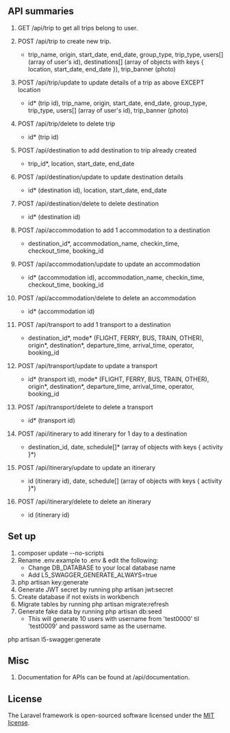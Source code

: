 ## API summaries
1. GET /api/trip to get all trips belong to user.
2. POST /api/trip to create new trip.
    * trip_name, origin, start_date, end_date, group_type, trip_type, users[] (array of user's id), destinations[] (array of objects with keys { location, start_date, end_date }), trip_banner (photo) 
3. POST /api/trip/update to update details of a trip as above EXCEPT location
    * id* (trip id), trip_name, origin, start_date, end_date, group_type, trip_type, users[] (array of user's id), trip_banner (photo) 
4. POST /api/trip/delete to delete trip
    * id* (trip id)

5. POST /api/destination to add destination to trip already created
    * trip_id*, location, start_date, end_date
6. POST /api/destination/update to update destination details
    * id* (destination id), location, start_date, end_date
7. POST /api/destination/delete to delete destination
    * id* (destination id)

8. POST /api/accommodation to add 1 accommodation to a destination 
    * destination_id*, accommodation_name, checkin_time, checkout_time, booking_id
9. POST /api/accommodation/update to update an accommodation
    * id* (accommodation id), accommodation_name, checkin_time, checkout_time, booking_id
10. POST /api/accommodation/delete to delete an accommodation  
    * id* (accommodation id)

11. POST /api/transport to add 1 transport to a destination
    * destination_id*, mode* (FLIGHT, FERRY, BUS, TRAIN, OTHER), origin*, destination*, departure_time, arrival_time, operator, booking_id
12. POST /api/transport/update to update a transport 
    * id* (transport id), mode* (FLIGHT, FERRY, BUS, TRAIN, OTHER), origin*, destination*, departure_time, arrival_time, operator, booking_id
13. POST /api/transport/delete to delete a transport 
    * id* (transport id)

14. POST /api/itinerary to add itinerary for 1 day to a destination 
    * destination_id, date, schedule[]* (array of objects with keys { activity }*)
15. POST /api/itinerary/update to update an itinerary 
    * id (itinerary id), date, schedule[] (array of objects with keys { activity }*)
16. POST /api/itinerary/delete to delete an itinerary
    * id (itinerary id)


## Set up
1. composer update --no-scripts
2. Rename .env.example to .env & edit the following:
    * Change DB_DATABASE to your local database name
    * Add L5_SWAGGER_GENERATE_ALWAYS=true
3. php artisan key:generate
4. Generate JWT secret by running php artisan jwt:secret
5. Create database if not exists in workbench
6. Migrate tables by running php artisan migrate:refresh
7. Generate fake data by running php artisan db:seed 
    * This will generate 10 users with username from 'test0000' til 'test0009' and password same as the username.
    
php artisan l5-swagger:generate


## Misc
1. Documentation for APIs can be found at /api/documentation.

## License

The Laravel framework is open-sourced software licensed under the [MIT license](https://opensource.org/licenses/MIT).
